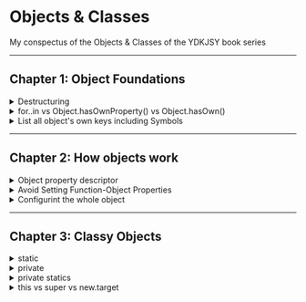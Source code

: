 # Objects & Classes
My conspectus of the Objects & Classes of the YDKJSY book series
____

## Chapter 1: Object Foundations

<details>
<summary>Destructuring</summary>
  
```
myObj = {
    favoriteNumber: 42,
    isDeveloper: true,
    firstName: "Kyle"
};

const { favoriteNumber = 12 } = myObj;
const {
    isDeveloper: isDev,
    firstName: firstName,
    lastName: lname = "--missing--"
} = myObj;

favoriteNumber;   // 42
isDev;            // true
firstName;        // "Kyle"
lname;            // "--missing--"
```
</details>

<details>
<summary>for..in vs Object.hasOwnProperty() vs Object.hasOwn()</summary>
  
There is an important difference between how the in operator and the hasOwnProperty(..) method behave. The in operator will check not only the target object specified, but if not found there, it will also consult the object's [[Prototype]] chain (covered in the next chapter). By contrast, hasOwnProperty(..) only consults the target object.
  
ES2022 (almost official at time of writing) has already settled on a new feature, Object.hasOwn(..). It does essentially the same thing as hasOwnProperty(..), but it's invoked as a static helper external to the object value instead of via the object's [[Prototype]], making it safer and more consistent in usage

</details>

<details>
<summary>List all object's own keys including Symbols</summary>
  
But what if we wanted to get all the keys in an object (enumerable or not)? Object.getOwnPropertyNames(..) seems to do what we want, in that it's like Object.keys(..) but also returns non-enumerable property names. However, this list will not include any Symbol property names, as those are treated as special locations on the object. Object.getOwnPropertySymbols(..) returns all of an object's Symbol properties. So if you concatenate both of those lists together, you'd have all the direct (owned) contents of an object.

</details>

____
## Chapter 2: How objects work

<details>
  <summary>Object property descriptor</summary>

  ```
  myObj = {
      favoriteNumber: 42,
      isDeveloper: true,
      firstName: "Kyle"
  };

  Object.getOwnPropertyDescriptor(myObj,"favoriteNumber");
  // {
  //     value: 42,
  //     enumerable: true,
  //     writable: true,
  //     configurable: true
  // }
  ```

The <b>enumerable</b> attribute controls whether the property will appear in various enumerations of object properties, such as `Object.keys(..)`, `Object.entries(..)`, `for..in` loops, and the copying that occurs with the ... object spread and `Object.assign(..)`. Most properties should be left enumerable, but you can mark certain special properties on an object as non-enumerable if they shouldn't be iterated/copied.

The <b>writable</b> attribute controls whether a value assignment (via =) is allowed. To make a property "read only", define it with `writable: false`. However, as long as the property is still configurable, `Object.defineProperty(..)` can still change the value by setting value differently.

The <b>configurable</b> attribute controls whether a property's descriptor can be re-defined/overwritten.

</details>

<details>
<summary>Avoid Setting Function-Object Properties</summary>

You should avoid assigning properties on function objects. If you're looking to store extra information associated with a function, use a separate `Map(..)` (or `WeakMap(..)`) with the function object as the key, and the extra information as the value.
extraInfo = new Map();

`extraInfo.set(help,"this is some important information");`

```
// later:
extraInfo.get(help);   // "this is some important information"
```

</details>


<details>
<summary>Configurint the whole object</summary>

In addition to defining behaviors for specific properties, certain behaviors are configurable across the whole object:
* extensible - `Object.preventExtensions(objToBeNotExtensible)` - no more properties can be defined/added
* sealed - `Object. seal(objToBeSealed)` - prevents new properties from being added to it and marks all existing properties as non-configurable
* frozen -  `Object.freeze(objectToBeFrozen)` - new properties cannot be added, existing properties cannot be removed, their enumerability, configurability, writability, or value cannot be changed, and the object's prototype cannot be re-assigned

</details>

____

## Chapter 3: Classy Objects

<details>
<summary>static</summary>
  
  `static` - methods/fields reside on the constructor (function object) itself (neither on the constructor prototype nor on the instance). This behaviour is useful when developers need access to some class-related data independed of any instance they may or may have created. Static property or static functions can also be called non-instance properties and instance unaware functions.

```
class Point2d {
    // class statics
    static origin = new Point2d(0,0)
    static distance(point1,point2) {
        return Math.sqrt(
            ((point2.x - point1.x) ** 2) +
            ((point2.y - point1.y) ** 2)
        );
    }
    ...
 }
 
console.log(`Starting point: ${Point2d.origin}`);
// Starting point: (0,0)

var next = new Point2d(3,4);
console.log(`Next point: ${next}`);
// Next point: (3,4)

console.log(`Distance: ${
    Point2d.distance( Point2d.origin, next )
}`);
// Distance: 5
```
  
The `Point2d.origin` is a static property, which just so happens to hold a constructed instance of our class. And `Point2d.distance(..)` is a static function that computes the 2-dimensional cartesian distance between two points.

Of course, we could have put these two somewhere other than as statics on the class definition. But since they're directly related to the `Point2d` class, it makes most sense to organize them there.
  
The value in a static initialization (`static whatever = ..`) can include `this` references, which refers to the class itself (actually, the constructor) rather than to an instance:
  
</details>


<details>
<summary>private</summary>

`private` - stores info that cannot be seen from outside the class. Private members/methods are private only to the class they're defined in, and are not inherited in any way by a subclass.

```
class Point2d {
    // statics
    static samePoint(point1,point2) {
        return point1.#ID === point2.#ID;
    }

    // privates
    #ID = null
    #assignID() {
        this.#ID = Math.round(Math.random() * 1e9);
    }

    // publics
    x
    y
    constructor(x,y) {
        this.#assignID();
        this.x = x;
        this.y = y;
    }
}

var one = new Point2d(3,4);
var two = new Point2d(3,4);

Point2d.samePoint(one,two);         // false
Point2d.samePoint(one,one);         // true
```

The `#whatever` syntax (including this.#whatever form) is only valid inside class bodies. It will throw syntax errors if used outside of a class.

Unlike public fields/instance members, private fields/instance members must be declared in the class body. You cannot add a private member to a class declaration dynamically while in the constructor method; `this.#whatever = ..` type assignments only work if the `#whatever` private field is declared in the class body. Moreover, though private fields can be re-assigned, they cannot be deleted from an instance, the way a public field/class member can.
  
Because "inheritance" in JS is sharing (through the [[Prototype]] chain), if you invoke an inherited method in a subclass, and that inherited method in turn accesses/invokes privates in its host (base) class, this works fine:

```
class Point2d { /* .. */ }

class Point3d extends Point2d {
    z
    constructor(x,y,z) {
        super(x,y);
        this.z = z;
    }
}

var one = new Point3d(3,4,5);
```
  
It's still a shame though that Point3d has no way to access/influence, or indeed even knowledge of, the #ID / #assignID() privates from Point2d:

```
class Point2d { /* .. */ }

class Point3d extends Point2d {
    z
    constructor(x,y,z) {
        super(x,y);
        this.z = z;

        console.log(this.#ID);      // will throw!
    }
}
```
  
You may want to check to see if a private field/method exists on an object instance. For example (as shown below), you may have a static function or method in a class, which receives an external object reference passed in. To check to see if the passed-in object reference is of this same class (and therefore has the same private members/methods in it), you basically need to do a "brand check" against the object.

Such a check could be rather convoluted, because if you access a private field that doesn't already exist on the object, you get a JS exception thrown, requiring ugly try..catch logic.

But there's a cleaner approach, so called an "ergonomic brand check", using the in keyword:
  
```
  class Point2d {
    // statics
    static samePoint(point1,point2) {
        // "ergonomic brand checks"
        if (#ID in point1 && #ID in point2) {
            return point1.#ID === point2.#ID;
        }
        return false;
    }

    // privates
    #ID = null
    #assignID() {
        this.#ID = Math.round(Math.random() * 1e9);
    }

    // publics
    x
    y
    constructor(x,y) {
        this.#assignID();
        this.x = x;
        this.y = y;
    }
}

var one = new Point2d(3,4);
var two = new Point2d(3,4);

Point2d.samePoint(one,two);         // false
Point2d.samePoint(one,one);         // true
```
  

</details> 

<details>
<summary>private statics</summary>
  
Static properties and functions can also use # to be marked as private:
 
```
class Point2d {
    static #errorMsg = "Out of bounds."
    static #printError() {
        console.log(`Error: ${this.#errorMsg}`);
    }

    // publics
    x
    y
    constructor(x,y) {
        if (x > 100 || y > 100) {
            Point2d.#printError();
        }
        this.x = x;
        this.y = y;
    }
}

var one = new Point2d(30,400);
// Error: Out of bounds.
```
  
The #printError() static private function here has a this, but that's referencing the Point2d class, not an instance. As such, the #errorMsg and #printError() are independent of instances and thus are best as statics. Moreover, there's no reason for them to be accessible outside the class, so they're marked private.

Remember: private statics are similarly not-inherited by subclasses just as private members/methods are not.

Gotcha: Subclassing With Static Privates and this
Recall that inherited methods, invoked from a subclass, have no trouble accessing (via this.#whatever style references) any privates from their own base class:

```
class Point2d {
    // ..

    getID() {
        return this.#ID;
    }

    // ..
}

class Point3d extends Point2d {
    // ..

    printID() {
        console.log(`ID: ${this.getID()}`);
    }
}

var point = new Point3d(3,4,5);
point.printID();
// ID: ..
```
  
That works just fine.

Unfortunately, and (to me) quite unexpectedly/inconsistently, the same is not true of private statics accessed from inherited public static functions:

```
class Point2d {
    static #errorMsg = "Out of bounds."
    static printError() {
        console.log(`Error: ${this.#errorMsg}`);
    }

    // ..
}

class Point3d extends Point2d {
    // ..
}

Point2d.printError();
// Error: Out of bounds.

Point3d.printError === Point2d.printError;
// true

Point3d.printError();
// TypeError: Cannot read private member #errorMsg
// from an object whose class did not declare it
```
  
The printError() static is inherited (shared via [[Prototype]]) from Point2d to Point3d just fine, which is why the function references are identical. Like the non-static snippet just above, you might have expected the Point3d.printError() static invocation to resolve via the [[Prototype]] chain to its original base class (Point2d) location, thereby letting it access the base class's #errorMsg static private.

But it fails, as shown by the last statement in that snippet. The reason it fails here, but not with the previous snippet, is a convoluted brain twister. I'm not going to dig into the why explanation here, frankly because it boils my blood to do so.

There's a fix, though. In the static function, instead of this.#errorMsg, swap that for Point2d.#errorMsg, and now it works:
  
```
class Point2d {
    static #errorMsg = "Out of bounds."
    static printError() {
        // the fixed reference vvvvvv
        console.log(`Error: ${Point2d.#errorMsg}`);
    }

    // ..
}

class Point3d extends Point2d {
    // ..
}

Point2d.printError();
// Error: Out of bounds.

Point3d.printError();
// Error: Out of bounds.  <-- phew, it works now!
```

If public static functions are being inherited, use the class name to access any private statics instead of using this. references. Beware that gotcha!
</details>

  
<details>
<summary>this vs super vs new.target</summary>

this - refers to the instance of the class if the member or method is public. If it's static, than it refers to the class constructo function itself.

super - is used if you want to access an inherited method from a subclass even if it's been overriden:
  
```
class Point2d {
    x = 3
    y = 4

    getX() {
        return this.x;
    }
}

class Point3d extends Point2d {
    x = 21
    y = 10
    z = 5

    getX() {
        return this.x * 2;
    }
    printX() {
        console.log(`x: ${super.getX()}`);
    }
}

var point = new Point3d();

point.printX();       // x: 21
```

In addition to a subclass method accessing an inherited method definition (even if overriden on the subclass) via super. reference, a subclass constructor can manually invoke the inherited base class constructor via super(..) function invocation:

```
class Point2d {
    x
    y
    constructor(x,y) {
        this.x = x;
        this.y = y;
    }
}

class Point3d extends Point2d {
    z
    constructor(x,y,z) {
        super(x,y);
        this.z = z;
    }
    toString() {
        console.log(`(${this.x},${this.y},${this.z})`);
    }
}

var point = new Point3d(3,4,5);

point.toString();       // (3,4,5)
```
  
An explicitly defined subclass constructor must call super(..) to run the inherited class's initialization, and that must occur before the subclass constructor makes any references to this or finishes/returns. Otherwise, a runtime exception will be thrown when that subclass constructor is invoked (via new). If you omit the subclass constructor, the default constructor automatically thankfully invokes super() for you.
  
new.target - is used if you may need to determine in a constructor if that class is being instantiated directly, or being instantiated from a subclass with a super() call:
  
```

</details>

<details>
<summary></summary>
</details>

